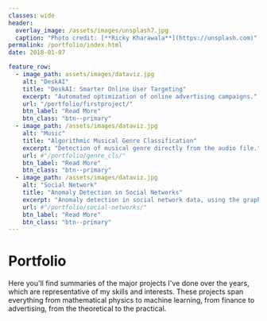 ```yaml
---
classes: wide
header:
  overlay_image: /assets/images/unsplash7.jpg
  caption: "Photo credit: [**Ricky Kharawala**](https://unsplash.com)"
permalink: /portfolio/index.html
date: 2018-01-07

feature_row:
  - image_path: assets/images/dataviz.jpg
    alt: "DeskAI"
    title: "DeskAI: Smarter Online User Targeting"
    excerpt: "Automated optimization of online advertising campaigns."
    url: "/portfolio/firstproject/"
    btn_label: "Read More"
    btn_class: "btn--primary"	
  - image_path: /assets/images/dataviz.jpg
    alt: "Music"
    title: "Algorithmic Musical Genre Classification"
    excerpt: "Detection of musical genre directly from the audio file."
    url: #"/portfolio/genre_cls/"
    btn_label: "Read More"
    btn_class: "btn--primary"	
  - image_path: /assets/images/dataviz.jpg
    alt: "Social Network"
    title: "Anomaly Detection in Social Networks"
    excerpt: "Anomaly detection in social network data, using the graph resistance."
    url: #"/portfolio/social-networks/"
    btn_label: "Read More"
    btn_class: "btn--primary"
---
```


# Portfolio

Here you'll find summaries of the major projects I've done over the years, which
are representative of my skills and interests. These projects span everything
from mathematical physics to machine learning, from finance to advertising, from
the theoretical to the practical.
